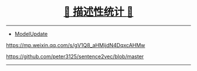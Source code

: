 [<h1 align = "center">:rocket: 描述性统计 :facepunch:</h1>][1]

---
- [ModelUpdate][2]

https://mp.weixin.qq.com/s/gV1Q8_aHMijdN4DqxcAHMw

https://github.com/peter3125/sentence2vec/blob/master

---
[1]: https://github.com/Jie-Yuan/AI/blob/master/8_NLP/2_WordEmbedding/6_Doc2Vec/mydoc2vec.md
[2]: https://github.com/Jie-Yuan/AI/blob/master/8_NLP/2_WordEmbedding/1_Word2Vec/model_update.md
